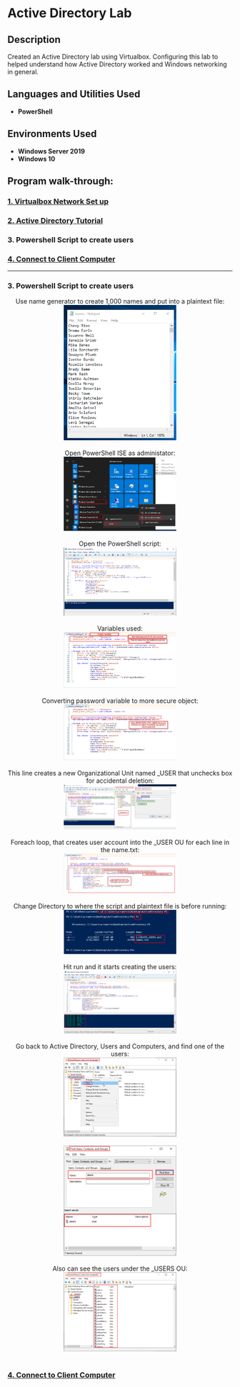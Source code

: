 <h1>Active Directory Lab</h1>

<h2>Description</h2> Created an Active Directory lab using Virtualbox. Configuring this lab to helped understand how Active Directory worked and Windows networking in general. <br />

<h2>Languages and Utilities Used</h2>

- <b>PowerShell</b>

<h2>Environments Used </h2>

- <b>Windows Server 2019</b>
- <b>Windows 10</b>

<h2>Program walk-through:</h2>

<h3><a href="https://github.com/shaolin-diamonds/ActiveDirectoryLab/blob/main/VM.md" target="_blank">1. Virtualbox Network Set up</a></h3>
<h3><a href="https://github.com/shaolin-diamonds/ActiveDirectoryLab/blob/main/ADLab.md" target="_blank">2. Active Directory Tutorial</a></h3>
<h3>3. Powershell Script to create users</h3>
<h3><a href="https://github.com/shaolin-diamonds/ActiveDirectoryLab/blob/main/VM.md" target="_blank">4. Connect to Client Computer</a></h3>

<hr>

<h3>3. Powershell Script to create users</h3>

<p align="center">
Use name generator to create 1,000 names and put into a plaintext file:<br/> 
<img src="https://github.com/shaolin-diamonds/ActiveDirectoryLab/blob/f215b8276f1ec80e47fa0170f64e2c09ad5803d4/ActiveDirectory/034_PowerShell%20names.png" height="50%" width="50%" alt="Active Directory Steps"/>  
<br /> 
<br /> 
Open PowerShell ISE as administator: <br/> 
<img src="https://github.com/shaolin-diamonds/ActiveDirectoryLab/blob/f215b8276f1ec80e47fa0170f64e2c09ad5803d4/ActiveDirectory/035_PowerShell%20ISE.png" height="50%" width="50%" alt="Active Directory Steps"/> 
<br /> 
<br /> 
Open the PowerShell script: <br/> 
<img src="https://github.com/shaolin-diamonds/ActiveDirectoryLab/blob/f215b8276f1ec80e47fa0170f64e2c09ad5803d4/ActiveDirectory/036_PowerShell%20script.png" height="50%" width="50%" alt="Active Directory Steps"/> 
<br /> 
<br /> 
Variables used: <br/> 
<img src="https://github.com/shaolin-diamonds/ActiveDirectoryLab/blob/f215b8276f1ec80e47fa0170f64e2c09ad5803d4/ActiveDirectory/037_PowerShell%20script.png" height="50%" width="50%" alt="Active Directory Steps"/> 
<br /> 
<br /> 
Converting password variable to more secure object:<br/> 
<img src="https://github.com/shaolin-diamonds/ActiveDirectoryLab/blob/f215b8276f1ec80e47fa0170f64e2c09ad5803d4/ActiveDirectory/038_PowerShell%20script.png" height="50%" width="50%" alt="Active Directory Steps"/> 
<br /> 
<br />
This line creates a new Organizational Unit named _USER that unchecks box for accidental deletion:<br/> 
<img src="https://github.com/shaolin-diamonds/ActiveDirectoryLab/blob/f215b8276f1ec80e47fa0170f64e2c09ad5803d4/ActiveDirectory/039_PowerShell%20script.png" height="50%" width="50%" alt="Active Directory Steps"/> 
<br /> 
<br />
Foreach loop, that creates user account into the _USER OU for each line in the name.txt:<br/> 
<img src="https://github.com/shaolin-diamonds/ActiveDirectoryLab/blob/f215b8276f1ec80e47fa0170f64e2c09ad5803d4/ActiveDirectory/040_PowerShell%20script.png" height="50%" width="50%" alt="Active Directory Steps"/> 
<br /> 
<br />
Change Directory to where the script and plaintext file is before running:<br/> 
<img src="https://github.com/shaolin-diamonds/ActiveDirectoryLab/blob/f215b8276f1ec80e47fa0170f64e2c09ad5803d4/ActiveDirectory/041_PowerShell%20change%20directory.png" height="50%" width="50%" alt="Active Directory Steps"/> 
<br /> 
<br />
Hit run and it starts creating the users: <br/>
<img src="https://github.com/shaolin-diamonds/ActiveDirectoryLab/blob/f215b8276f1ec80e47fa0170f64e2c09ad5803d4/ActiveDirectory/042_PowerShell%20run.png" height="50%" width="50%" alt="Active Directory Steps"/> 
<br /> 
<br />
Go back to Active Directory, Users and Computers, and find one of the users: <br/>
<img src="https://github.com/shaolin-diamonds/ActiveDirectoryLab/blob/f215b8276f1ec80e47fa0170f64e2c09ad5803d4/ActiveDirectory/043_AD%20run.png" height="50%" width="50%" alt="Active Directory Steps"/> 
<br /> 
<br />
<img src="https://github.com/shaolin-diamonds/ActiveDirectoryLab/blob/f215b8276f1ec80e47fa0170f64e2c09ad5803d4/ActiveDirectory/044_AD%20find.png" height="50%" width="50%" alt="Active Directory Steps"/> 
<br /> 
<br />
Also can see the users under the _USERS OU: <br/>
<img src="https://github.com/shaolin-diamonds/ActiveDirectoryLab/blob/f215b8276f1ec80e47fa0170f64e2c09ad5803d4/ActiveDirectory/045_AD%20users.png" height="50%" width="50%" alt="Active Directory Steps"/> 
<br /> 
<br />
<h3><a href="https://github.com/shaolin-diamonds/ActiveDirectoryLab/blob/main/VM.md" target="_blank">4. Connect to Client Computer</a></h3>
</p>

<!--
 ```diff
- text in red
+ text in green
! text in orange
# text in gray
@@ text in purple (and bold)@@
```
--!>
